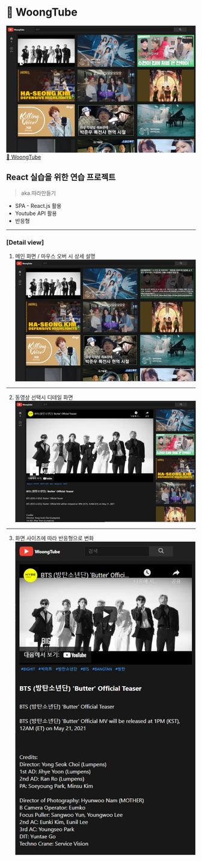 # 👀 WoongTube

[![WoongTube](./public/images/capture/woongTube-main.JPG)](https://chanwooong2.github.io/woongTube) 
[👀 WoongTube](https://chanwooong2.github.io/nike-sneakers/nike-sneakers.html) 

## React 실습을 위한 연습 프로젝트 
> aka.따라만들기

- SPA - React.js 활용
- Youtube API 활용
- 반응형

* * * * * * * *

### [Detail view]
  
1. 메인 화면 / 마우스 오버 시 상세 설명
![WoongTube](./public/images/capture/woongTube-main-description.JPG)  
- - - 
2. 동영상 선택시 디테일 화면
![WoongTube](./public/images/capture/woongTube-detail.JPG)
- - - 
3. 화면 사이즈에 따라 반응형으로 변화  
![WoongTube](./public/images/capture/woongTube-detail-responsive.JPG)
